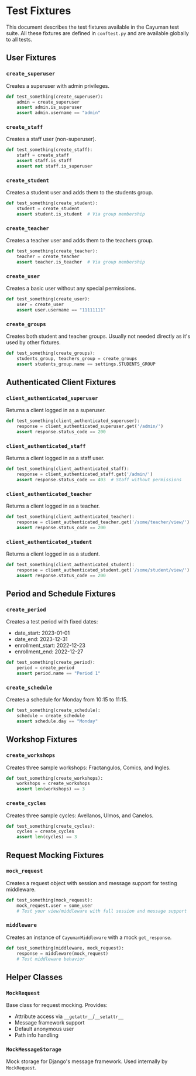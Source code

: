 # Test Fixtures

This document describes the test fixtures available in the Cayuman test suite. All these fixtures are defined in `conftest.py` and are available globally to all tests.

## User Fixtures

### `create_superuser`

Creates a superuser with admin privileges.

```python
def test_something(create_superuser):
    admin = create_superuser
    assert admin.is_superuser
    assert admin.username == "admin"
```

### `create_staff`

Creates a staff user (non-superuser).

```python
def test_something(create_staff):
    staff = create_staff
    assert staff.is_staff
    assert not staff.is_superuser
```

### `create_student`

Creates a student user and adds them to the students group.

```python
def test_something(create_student):
    student = create_student
    assert student.is_student  # Via group membership
```

### `create_teacher`

Creates a teacher user and adds them to the teachers group.

```python
def test_something(create_teacher):
    teacher = create_teacher
    assert teacher.is_teacher  # Via group membership
```

### `create_user`

Creates a basic user without any special permissions.

```python
def test_something(create_user):
    user = create_user
    assert user.username == "11111111"
```

### `create_groups`

Creates both student and teacher groups. Usually not needed directly as it's used by other fixtures.

```python
def test_something(create_groups):
    students_group, teachers_group = create_groups
    assert students_group.name == settings.STUDENTS_GROUP
```

## Authenticated Client Fixtures

### `client_authenticated_superuser`

Returns a client logged in as a superuser.

```python
def test_something(client_authenticated_superuser):
    response = client_authenticated_superuser.get('/admin/')
    assert response.status_code == 200
```

### `client_authenticated_staff`

Returns a client logged in as a staff user.

```python
def test_something(client_authenticated_staff):
    response = client_authenticated_staff.get('/admin/')
    assert response.status_code == 403  # Staff without permissions
```

### `client_authenticated_teacher`

Returns a client logged in as a teacher.

```python
def test_something(client_authenticated_teacher):
    response = client_authenticated_teacher.get('/some/teacher/view/')
    assert response.status_code == 200
```

### `client_authenticated_student`

Returns a client logged in as a student.

```python
def test_something(client_authenticated_student):
    response = client_authenticated_student.get('/some/student/view/')
    assert response.status_code == 200
```

## Period and Schedule Fixtures

### `create_period`

Creates a test period with fixed dates:

- date_start: 2023-01-01
- date_end: 2023-12-31
- enrollment_start: 2022-12-23
- enrollment_end: 2022-12-27

```python
def test_something(create_period):
    period = create_period
    assert period.name == "Period 1"
```

### `create_schedule`

Creates a schedule for Monday from 10:15 to 11:15.

```python
def test_something(create_schedule):
    schedule = create_schedule
    assert schedule.day == "Monday"
```

## Workshop Fixtures

### `create_workshops`

Creates three sample workshops: Fractangulos, Comics, and Ingles.

```python
def test_something(create_workshops):
    workshops = create_workshops
    assert len(workshops) == 3
```

### `create_cycles`

Creates three sample cycles: Avellanos, Ulmos, and Canelos.

```python
def test_something(create_cycles):
    cycles = create_cycles
    assert len(cycles) == 3
```

## Request Mocking Fixtures

### `mock_request`

Creates a request object with session and message support for testing middleware.

```python
def test_something(mock_request):
    mock_request.user = some_user
    # Test your view/middleware with full session and message support
```

### `middleware`

Creates an instance of `CayumanMiddleware` with a mock `get_response`.

```python
def test_something(middleware, mock_request):
    response = middleware(mock_request)
    # Test middleware behavior
```

## Helper Classes

### `MockRequest`

Base class for request mocking. Provides:

- Attribute access via `__getattr__`/`__setattr__`
- Message framework support
- Default anonymous user
- Path info handling

### `MockMessageStorage`

Mock storage for Django's message framework. Used internally by `MockRequest`.
